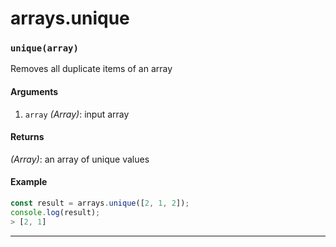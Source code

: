 # arrays.unique

<!-- div class="doc-container" -->

<!-- div -->


<!-- div -->

<h3 id="uniquearray"><code>unique(array)</code></h3>

Removes all duplicate items of an array

#### Arguments
1. `array` *(Array)*: input array

#### Returns
*(Array)*: an array of unique values

#### Example
```js
const result = arrays.unique([2, 1, 2]);
console.log(result);
> [2, 1]
```
---

<!-- /div -->

<!-- /div -->

<!-- /div -->
